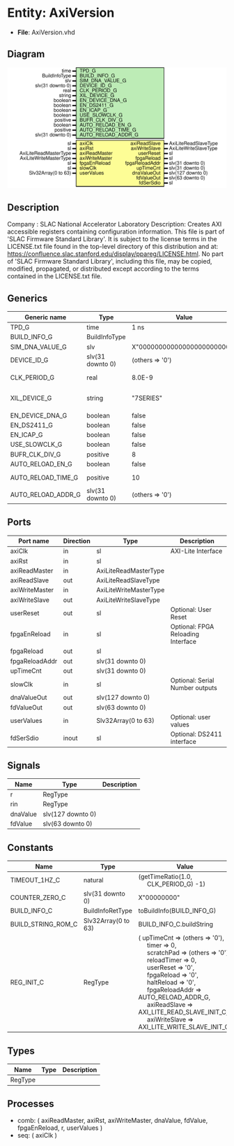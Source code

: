 # Entity: AxiVersion

- **File**: AxiVersion.vhd
## Diagram

![Diagram](AxiVersion.svg "Diagram")
## Description

Company    : SLAC National Accelerator Laboratory
Description: Creates AXI accessible registers containing configuration
information.
This file is part of 'SLAC Firmware Standard Library'.
It is subject to the license terms in the LICENSE.txt file found in the
top-level directory of this distribution and at:
   https://confluence.slac.stanford.edu/display/ppareg/LICENSE.html.
No part of 'SLAC Firmware Standard Library', including this file,
may be copied, modified, propagated, or distributed except according to
the terms contained in the LICENSE.txt file.
## Generics

| Generic name       | Type             | Value                       | Description                      |
| ------------------ | ---------------- | --------------------------- | -------------------------------- |
| TPD_G              | time             | 1 ns                        |                                  |
| BUILD_INFO_G       | BuildInfoType    |                             |                                  |
| SIM_DNA_VALUE_G    | slv              | X"000000000000000000000000" |                                  |
| DEVICE_ID_G        | slv(31 downto 0) | (others => '0')             |                                  |
| CLK_PERIOD_G       | real             | 8.0E-9                      | units of seconds                 |
| XIL_DEVICE_G       | string           | "7SERIES"                   | Either "7SERIES" or "ULTRASCALE" |
| EN_DEVICE_DNA_G    | boolean          | false                       |                                  |
| EN_DS2411_G        | boolean          | false                       |                                  |
| EN_ICAP_G          | boolean          | false                       |                                  |
| USE_SLOWCLK_G      | boolean          | false                       |                                  |
| BUFR_CLK_DIV_G     | positive         | 8                           |                                  |
| AUTO_RELOAD_EN_G   | boolean          | false                       |                                  |
| AUTO_RELOAD_TIME_G | positive         | 10                          | units of seconds                 |
| AUTO_RELOAD_ADDR_G | slv(31 downto 0) | (others => '0')             |                                  |
## Ports

| Port name      | Direction | Type                   | Description                        |
| -------------- | --------- | ---------------------- | ---------------------------------- |
| axiClk         | in        | sl                     | AXI-Lite Interface                 |
| axiRst         | in        | sl                     |                                    |
| axiReadMaster  | in        | AxiLiteReadMasterType  |                                    |
| axiReadSlave   | out       | AxiLiteReadSlaveType   |                                    |
| axiWriteMaster | in        | AxiLiteWriteMasterType |                                    |
| axiWriteSlave  | out       | AxiLiteWriteSlaveType  |                                    |
| userReset      | out       | sl                     | Optional: User Reset               |
| fpgaEnReload   | in        | sl                     | Optional: FPGA Reloading Interface |
| fpgaReload     | out       | sl                     |                                    |
| fpgaReloadAddr | out       | slv(31 downto 0)       |                                    |
| upTimeCnt      | out       | slv(31 downto 0)       |                                    |
| slowClk        | in        | sl                     | Optional: Serial Number outputs    |
| dnaValueOut    | out       | slv(127 downto 0)      |                                    |
| fdValueOut     | out       | slv(63 downto 0)       |                                    |
| userValues     | in        | Slv32Array(0 to 63)    | Optional: user values              |
| fdSerSdio      | inout     | sl                     | Optional: DS2411 interface         |
## Signals

| Name     | Type              | Description |
| -------- | ----------------- | ----------- |
| r        | RegType           |             |
| rin      | RegType           |             |
| dnaValue | slv(127 downto 0) |             |
| fdValue  | slv(63 downto 0)  |             |
## Constants

| Name               | Type                | Value                                                                                                                                                                                                                                                                                                                                                                                                                                                                                                                                                                                                                                                                                                                      | Description |
| ------------------ | ------------------- | -------------------------------------------------------------------------------------------------------------------------------------------------------------------------------------------------------------------------------------------------------------------------------------------------------------------------------------------------------------------------------------------------------------------------------------------------------------------------------------------------------------------------------------------------------------------------------------------------------------------------------------------------------------------------------------------------------------------------- | ----------- |
| TIMEOUT_1HZ_C      | natural             |  (getTimeRatio(1.0,<br><span style="padding-left:20px"> CLK_PERIOD_G) -1)                                                                                                                                                                                                                                                                                                                                                                                                                                                                                                                                                                                                                                                  |             |
| COUNTER_ZERO_C     | slv(31 downto 0)    |  X"00000000"                                                                                                                                                                                                                                                                                                                                                                                                                                                                                                                                                                                                                                                                                                               |             |
| BUILD_INFO_C       | BuildInfoRetType    |  toBuildInfo(BUILD_INFO_G)                                                                                                                                                                                                                                                                                                                                                                                                                                                                                                                                                                                                                                                                                                 |             |
| BUILD_STRING_ROM_C | Slv32Array(0 to 63) |  BUILD_INFO_C.buildString                                                                                                                                                                                                                                                                                                                                                                                                                                                                                                                                                                                                                                                                                                  |             |
| REG_INIT_C         | RegType             |  (       upTimeCnt      => (others => '0'),<br><span style="padding-left:20px">       timer          => 0,<br><span style="padding-left:20px">       scratchPad     => (others => '0'),<br><span style="padding-left:20px">       reloadTimer    => 0,<br><span style="padding-left:20px">       userReset      => '0',<br><span style="padding-left:20px">       fpgaReload     => '0',<br><span style="padding-left:20px">       haltReload     => '0',<br><span style="padding-left:20px">       fpgaReloadAddr => AUTO_RELOAD_ADDR_G,<br><span style="padding-left:20px">       axiReadSlave   => AXI_LITE_READ_SLAVE_INIT_C,<br><span style="padding-left:20px">       axiWriteSlave  => AXI_LITE_WRITE_SLAVE_INIT_C) |             |
## Types

| Name    | Type | Description |
| ------- | ---- | ----------- |
| RegType |      |             |
## Processes
- comb: ( axiReadMaster, axiRst, axiWriteMaster, dnaValue, fdValue,
                   fpgaEnReload, r, userValues )
- seq: ( axiClk )
